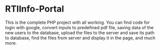 # RTIInfo-Portal
This is the complete PHP project with all working. You can find code for login with google, convert inputs to predefined pdf file, saving data of the new users to the database, upload the files to the server and save its path to database, find the files from server and display it in the page, and much more. 
